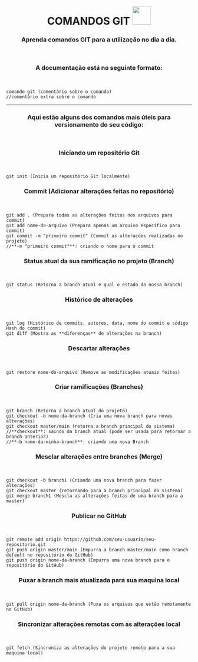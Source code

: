 <h1 align="center">COMANDOS GIT <img src="https://github.com/KauanFM/Comandos-Git/assets/112914411/d26ccb19-b903-471b-8d55-7e0bf649110e" width="50" height="50"> </h1>


<h3 align="center">Aprenda comandos GIT para a utilização no dia a dia.</h3> <br>

<h3  align="center">A documentação está no seguinte formato:</h3> <br>

```
comando git (comentário sobre o comando)
//comentário extra sobre o comando
```
---
<h3 align="center">Aqui estão alguns dos comandos mais úteis para versionamento do seu código:</h3> <br>


<h3 align="center">Iniciando um repositório Git</h3> <br>

```
git init (Inicia um repositório Git localmente)
```

<h3 align="center">Commit (Adicionar alterações feitas no repositório)</h3> <br>

```
git add . (Prepara todas as alterações feitas nos arquivos para commit)
git add nome-do-arquivo (Prepara apenas um arquivo específico para commit)
git commit -m "primeiro commit" (Commit as alterações realizadas no projeto)
//**-m "primeiro commit"**: criando o nome para o commit
```

<h3 align="center">Status atual da sua ramificação no projeto (Branch)</h3> <br>

```
git status (Retorna a branch atual e qual o estado da nossa branch)
```

<h3 align="center">Histórico de alterações</h3> <br>

```
git log (Histórico de commits, autores, data, nome do commit e código Hash do commit)
git diff (Mostra as **diferenças** de alterações na branch)
```

<h3 align="center">Descartar alterações</h3> <br>

```
git restore nome-do-arquivo (Remove as modificações atuais feitas)
```

<h3 align="center">Criar ramificações (Branches)</h3> <br>

```
git branch (Retorna a branch atual do projeto)
git checkout -b nome-da-branch (Cria uma nova branch para novas alterações)
git checkout master/main (retorna a branch principal do sistema)
//**checkout**: saindo da branch atual (pode ser usada para retornar a branch anterior)
//**-b nome-da-minha-branch**: criando uma nova Branch
```

<h3 align="center">Mesclar alterações entre branches (Merge)</h3> <br>

```
git checkout -b branch1 (Criando uma nova branch para fazer alterações)
git checkout master (retornando para a branch principal do sistema)
git merge branch1 (Mescla as alterações feitas de uma branch para a master)
```

<h3 align="center">Publicar no GitHub</h3> <br>

```
git remote add origin https://github.com/seu-usuario/seu-repositorio.git
git push origin master/main (Empurra a branch master/main como branch default no repositório do GitHub)
git push origin nome-da-branch (Empurra uma nova branch para o repositório do GitHub)
```

<h3 align="center">Puxar a branch mais atualizada para sua maquina local</h3> <br>

```
git pull origin nome-da-branch (Puxa os arquivos que estão remotamente no GitHub)
```

<h3 align="center">Sincronizar alterações remotas com as alterações local</h3> <br>

```
git fetch (Sincroniza as alterações do projeto remoto para a sua maquina local)
```




